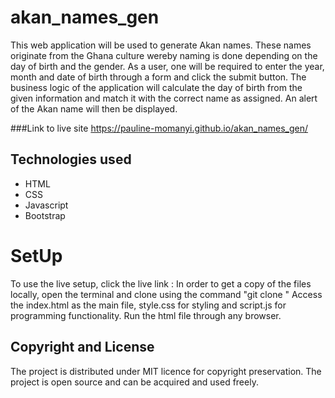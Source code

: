 # akan_names_gen
This web application will be used to generate Akan names. These names originate from the Ghana culture wereby naming is done depending on the day of birth and the gender.
As a user, one will be required to enter the year, month and date of birth through a form and click the submit button. The business logic of the application will calculate the day of birth from the given information and match it with the correct name as assigned. An alert of the Akan name will then be displayed.

###Link to live site 
https://pauline-momanyi.github.io/akan_names_gen/
## Technologies used
<ul>
  <li>HTML</li>
  <li>CSS</li>
  <li>Javascript</li>
  <li>Bootstrap</li>
 </ul>

# SetUp
To use the live setup, click the live link :
In order to get a copy of the files locally, open the terminal and clone using the command "git clone "
Access the index.html as the main file, style.css for styling and script.js for programming functionality. Run the html file through any browser.
## Copyright and License
The project is distributed under MIT licence for copyright preservation. The project is open source and can be acquired and used freely.
